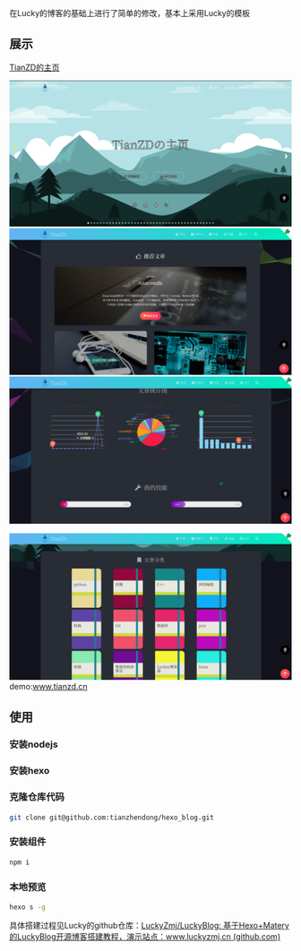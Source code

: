 在Lucky的博客的基础上进行了简单的修改，基本上采用Lucky的模板

## 展示
[TianZD的主页](www.tianzd.cn)

![首页](./source/assets/readme/首页.png)
![推荐文章](./source/assets/readme/推荐文章.png)
![](./source/assets/readme/屏幕截图%202022-05-23%20090338.png)

![](./source/assets/readme/分类.png)
demo:www.tianzd.cn

## 使用
### 安装nodejs
### 安装hexo

### 克隆仓库代码
```bash
git clone git@github.com:tianzhendong/hexo_blog.git
```
### 安装组件
```bash
npm i
```
### 本地预览
```bash
hexo s -g
```

具体搭建过程见Lucky的github仓库：[LuckyZmj/LuckyBlog: 基于Hexo+Matery的LuckyBlog开源博客搭建教程，演示站点：www.luckyzmj.cn (github.com)](https://github.com/LuckyZmj/LuckyBlog)
